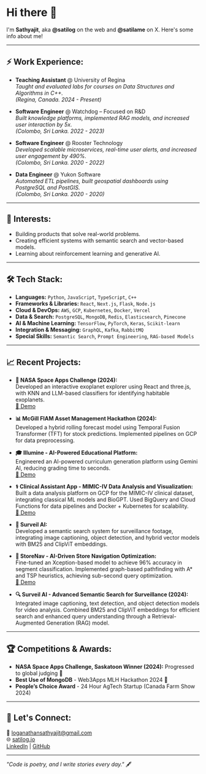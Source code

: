 # Hi there 👋  
I'm **Sathyajit**, aka **@satilog** on the web and **@satilame** on X. Here's some info about me!

---

## ⚡ Work Experience:
- **Teaching Assistant** @ University of Regina  
  *Taught and evaluated labs for courses on Data Structures and Algorithms in C++.*  
  *(Regina, Canada. 2024 - Present)*

- **Software Engineer** @ Watchdog – Focused on R&D  
  *Built knowledge platforms, implemented RAG models, and increased user interaction by 5x.*  
  *(Colombo, Sri Lanka. 2022 - 2023)*

- **Software Engineer** @ Rooster Technology  
  *Developed scalable microservices, real-time user alerts, and increased user engagement by 490%.*  
  *(Colombo, Sri Lanka. 2020 - 2022)*

- **Data Engineer** @ Yukon Software  
  *Automated ETL pipelines, built geospatial dashboards using PostgreSQL and PostGIS.*  
  *(Colombo, Sri Lanka. 2020 - 2020)*

---

## 🌱 Interests:
- Building products that solve real-world problems.
- Creating efficient systems with semantic search and vector-based models.
- Learning about reinforcement learning and generative AI.

---

## 🛠️ Tech Stack:  
- **Languages:** `Python`, `JavaScript`, `TypeScript`, `C++`  
- **Frameworks & Libraries:** `React`, `Next.js`, `Flask`, `Node.js`  
- **Cloud & DevOps:** `AWS`, `GCP`, `Kubernetes`, `Docker`, `Vercel`  
- **Data & Search:** `PostgreSQL`, `MongoDB`, `Redis`, `Elasticsearch`, `Pinecone`  
- **AI & Machine Learning:** `TensorFlow`, `PyTorch`, `Keras`, `Scikit-learn`  
- **Integration & Messaging:** `GraphQL`, `Kafka`, `RabbitMQ`  
- **Special Skills:** `Semantic Search`, `Prompt Engineering`, `RAG-based Models`

---

## 📈 Recent Projects:
- **🌌 NASA Space Apps Challenge (2024):**  
  Developed an interactive exoplanet explorer using React and three.js, with KNN and LLM-based classifiers for identifying habitable exoplanets.  
  [🎥 Demo](https://www.youtube.com/watch?v=SYPQo4-P5J0)

- **📊 McGill FIAM Asset Management Hackathon (2024):**  
  Developed a hybrid rolling forecast model using Temporal Fusion Transformer (TFT) for stock predictions. Implemented pipelines on GCP for data preprocessing.  

- **🎓 Illumine - AI-Powered Educational Platform:**  
  Engineered an AI-powered curriculum generation platform using Gemini AI, reducing grading time to seconds.  
  [🎥 Demo](https://www.youtube.com/watch?v=F8cMYcFo8No)

- **⚕️ Clinical Assistant App - MIMIC-IV Data Analysis and Visualization:**  
  Built a data analysis platform on GCP for the MIMIC-IV clinical dataset, integrating classical ML models and BioGPT. Used BigQuery and Cloud Functions for data pipelines and Docker + Kubernetes for scalability.  
  [🎥 Demo](https://www.youtube.com/watch?v=DL0GQEr2-RA)

- **🎥 Surveil AI:**  
  Developed a semantic search system for surveillance footage, integrating image captioning, object detection, and hybrid vector models with BM25 and ClipViT embeddings.

- **🛒 StoreNav - AI-Driven Store Navigation Optimization:**  
  Fine-tuned an Xception-based model to achieve 96% accuracy in segment classification. Implemented graph-based pathfinding with A* and TSP heuristics, achieving sub-second query optimization.  
  [🎥 Demo](https://www.loom.com/share/ada57420b1ba44bfa09c84e6b2049c22)

- **🔍 Surveil AI - Advanced Semantic Search for Surveillance (2024):**  
  Integrated image captioning, text detection, and object detection models for video analysis. Combined BM25 and ClipViT embeddings for efficient search and enhanced query understanding through a Retrieval-Augmented Generation (RAG) model.

---

## 🏆 Competitions & Awards:
- **NASA Space Apps Challenge, Saskatoon Winner (2024):** Progressed to global judging 🌌  
- **Best Use of MongoDB** - Web3Apps MLH Hackathon 2024 🏅  
- **People’s Choice Award** - 24 Hour AgTech Startup (Canada Farm Show 2024)

---

## 🤝 Let's Connect:
📧 [loganathansathyajit@gmail.com](mailto:loganathansathyajit@gmail.com)  
🌐 [satilog.io](https://satilog.io)  
[LinkedIn](https://linkedin.com/in/sathyajit-loganathan) | [GitHub](https://github.com/satilog)

---

*"Code is poetry, and I write stories every day."* 🖋️